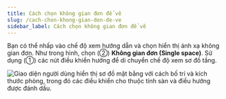```yaml
---
title: Cách chọn không gian đơn để vẽ
slug: /cach-chon-khong-gian-don-de-ve
sidebar_label: Cách chọn không gian đơn để vẽ
---
```


Bạn có thể nhấp vào chế độ xem hướng dẫn và chọn hiển thị ánh xạ không gian đơn. Như trong hình, chọn (②) **Không gian đơn (Single space)**. Sử dụng (①) các nút điều khiển hướng để di chuyển chế độ xem sơ đồ tầng.

![Giao diện người dùng hiển thị sơ đồ mặt bằng với cách bố trí và kích thước phòng, trong đó các điều khiển cho thuộc tính sàn và điều hướng được đánh dấu.](https://storage.googleapis.com/jegavn_kb/image_jegavn/100.1.png)